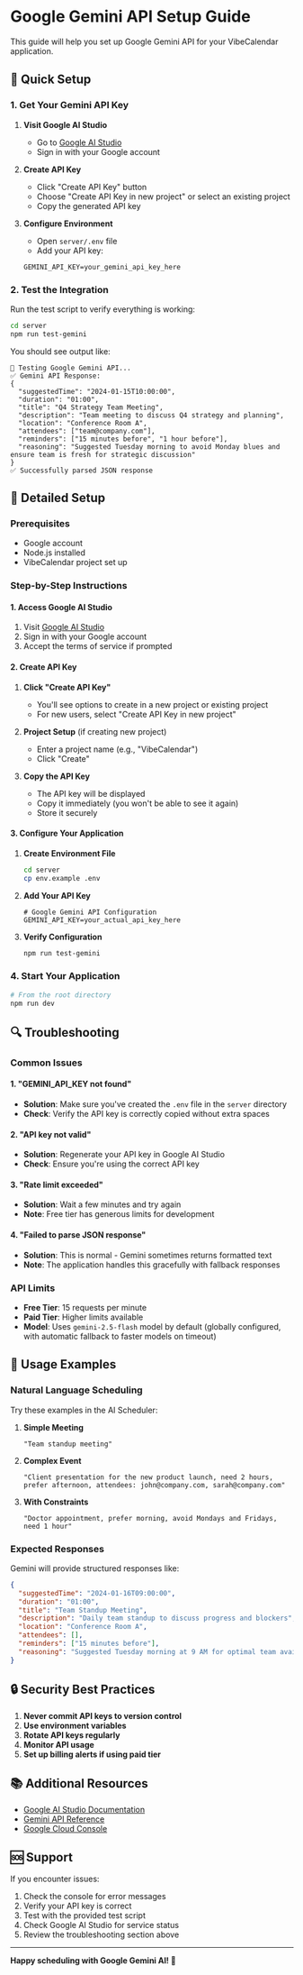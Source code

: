 # Google Gemini API Setup Guide

This guide will help you set up Google Gemini API for your VibeCalendar application.

## 🚀 Quick Setup

### 1. Get Your Gemini API Key

1. **Visit Google AI Studio**
   - Go to [Google AI Studio](https://makersuite.google.com/app/apikey)
   - Sign in with your Google account

2. **Create API Key**
   - Click "Create API Key" button
   - Choose "Create API Key in new project" or select an existing project
   - Copy the generated API key

3. **Configure Environment**
   - Open `server/.env` file
   - Add your API key:
   ```env
   GEMINI_API_KEY=your_gemini_api_key_here
   ```

### 2. Test the Integration

Run the test script to verify everything is working:

```bash
cd server
npm run test-gemini
```

You should see output like:
```
🤖 Testing Google Gemini API...
✅ Gemini API Response:
{
  "suggestedTime": "2024-01-15T10:00:00",
  "duration": "01:00",
  "title": "Q4 Strategy Team Meeting",
  "description": "Team meeting to discuss Q4 strategy and planning",
  "location": "Conference Room A",
  "attendees": ["team@company.com"],
  "reminders": ["15 minutes before", "1 hour before"],
  "reasoning": "Suggested Tuesday morning to avoid Monday blues and ensure team is fresh for strategic discussion"
}
✅ Successfully parsed JSON response
```

## 🔧 Detailed Setup

### Prerequisites

- Google account
- Node.js installed
- VibeCalendar project set up

### Step-by-Step Instructions

#### 1. Access Google AI Studio

1. Visit [Google AI Studio](https://makersuite.google.com/app/apikey)
2. Sign in with your Google account
3. Accept the terms of service if prompted

#### 2. Create API Key

1. **Click "Create API Key"**
   - You'll see options to create in a new project or existing project
   - For new users, select "Create API Key in new project"

2. **Project Setup** (if creating new project)
   - Enter a project name (e.g., "VibeCalendar")
   - Click "Create"

3. **Copy the API Key**
   - The API key will be displayed
   - Copy it immediately (you won't be able to see it again)
   - Store it securely

#### 3. Configure Your Application

1. **Create Environment File**
   ```bash
   cd server
   cp env.example .env
   ```

2. **Add Your API Key**
   ```env
   # Google Gemini API Configuration
   GEMINI_API_KEY=your_actual_api_key_here
   ```

3. **Verify Configuration**
   ```bash
   npm run test-gemini
   ```

### 4. Start Your Application

```bash
# From the root directory
npm run dev
```

## 🔍 Troubleshooting

### Common Issues

#### 1. "GEMINI_API_KEY not found"
- **Solution**: Make sure you've created the `.env` file in the `server` directory
- **Check**: Verify the API key is correctly copied without extra spaces

#### 2. "API key not valid"
- **Solution**: Regenerate your API key in Google AI Studio
- **Check**: Ensure you're using the correct API key

#### 3. "Rate limit exceeded"
- **Solution**: Wait a few minutes and try again
- **Note**: Free tier has generous limits for development

#### 4. "Failed to parse JSON response"
- **Solution**: This is normal - Gemini sometimes returns formatted text
- **Note**: The application handles this gracefully with fallback responses

### API Limits

- **Free Tier**: 15 requests per minute
- **Paid Tier**: Higher limits available
- **Model**: Uses `gemini-2.5-flash` model by default (globally configured, with automatic fallback to faster models on timeout)

## 🎯 Usage Examples

### Natural Language Scheduling

Try these examples in the AI Scheduler:

1. **Simple Meeting**
   ```
   "Team standup meeting"
   ```

2. **Complex Event**
   ```
   "Client presentation for the new product launch, need 2 hours, prefer afternoon, attendees: john@company.com, sarah@company.com"
   ```

3. **With Constraints**
   ```
   "Doctor appointment, prefer morning, avoid Mondays and Fridays, need 1 hour"
   ```

### Expected Responses

Gemini will provide structured responses like:
```json
{
  "suggestedTime": "2024-01-16T09:00:00",
  "duration": "01:00",
  "title": "Team Standup Meeting",
  "description": "Daily team standup to discuss progress and blockers",
  "location": "Conference Room A",
  "attendees": [],
  "reminders": ["15 minutes before"],
  "reasoning": "Suggested Tuesday morning at 9 AM for optimal team availability and productivity"
}
```

## 🔒 Security Best Practices

1. **Never commit API keys to version control**
2. **Use environment variables**
3. **Rotate API keys regularly**
4. **Monitor API usage**
5. **Set up billing alerts if using paid tier**

## 📚 Additional Resources

- [Google AI Studio Documentation](https://ai.google.dev/docs)
- [Gemini API Reference](https://ai.google.dev/api/gemini-api)
- [Google Cloud Console](https://console.cloud.google.com/)

## 🆘 Support

If you encounter issues:

1. Check the console for error messages
2. Verify your API key is correct
3. Test with the provided test script
4. Check Google AI Studio for service status
5. Review the troubleshooting section above

---

**Happy scheduling with Google Gemini AI! 🚀** 